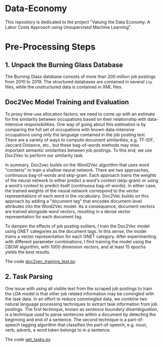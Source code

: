 # Data-Economy

This repository is dedicated to the project "Valuing the Data Economy: A Labor Costs Approach using Unsupervised Machine Learning". 

# Pre-Processing Steps

## 1. Unpack the Burning Glass Database

The Burning Glass database consists of more than 200 million job postings from 2010 to 2019. The structured databases are contained in several ``zip`` files, while the unstructured data is contained in XML files. 

## Doc2Vec Model Training and Evaluation

To proxy time-use allocation factors, we need to come up with an estimate for the similarity between occupations based on their relationship with data-intensive responsibilities. One way of going about this estimation is by comparing the full set of occupations with known data-intensive occupations using only the language contained in the job posting text. There are a variety of ways to compute document similarities, e.g. TF-IDF, Jaccard Distance, etc., but these bag-of-words methods may miss important semantic similarities between job postings. To this end, we use Doc2Vec to perform our similarity task.

In summary, Doc2vec builds on the Word2Vec algorithm that uses word "contexts" to train a shallow neural network. There are two approaches, continuous bag-of-words and skip-gram. Each approach trains the weights of the neural network to either predict a word's context (skip-gram) or using a word's context to predict itself (continuous bag-of-words). In either case, the trained weights of the neural network correspond to the vector representations of each word in the vocabulary. Doc2Vec builds on this approach by adding a "document tag" that encodes document-level attributes into the Word2Vec model. As a consequence, document vectors are trained alongside word vectors, resulting in a dense vector representation for each document tag.

To dampen the effects of job posting outliers, I train the Doc2Vec model using ONET categories as the document tags. In this sense, the model trains a vector representation for each ONET category. After experimenting with different parameter combinations, I find training the model using the CBOW algorithm, with 1000 dimension vectors, and at least 15 epochs yields the best results. 

The code [doc2vec_training_test.py]("doc2vec/doc2vec_training_test.py")

## 2. Task Parsing
One issue with using all visible text from the scraped job postings to train the LDA model is that other job related information may be comingled with the task data. In an effort to reduce commingled data, we combine two natural language processing techniques to extract task information from job postings. The first technique, known as <i>sentence boundary disambiguation</i>, is a technique used to parse sentences within a document by detecting the beginning and end of a sentence. The second technique is a part-of-speech tagging algorithm that classifies the part-of-speech, e.g. noun, verb, adverb, a word token belongs to in a sentence. 

The code [get_tasks.py](get_tasks.py) 
